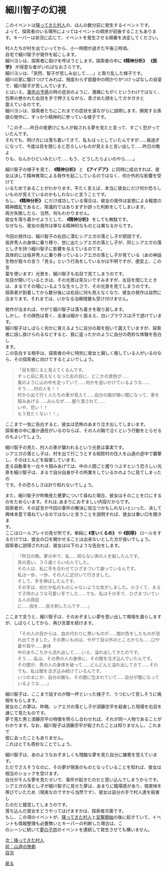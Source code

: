 # 細川智子の幻視  

このイベントは[降ってきた村人](035_降ってきた村人.md)の、ほんの数分前に発生するイベントです。  
よって、探索者のいる場所によってはイベントの順序が前後することもあります。キーパーは状況に応じて、イベントを発生させる順番を決定してください。  

村人たちが村を出ていってから、小一時間が過ぎた午後三時頃。  
自宅で細川智子が発作を起こします。  
細川ヨシは、探索者に助けを呼ぼうとします。探索者の中に **《精神分析》**  **《医学》** が得意な者がいればなおさらです。  
細川ヨシは、「突然、智子が苦しみ出して……」と取り乱した様子です。  
細川の家に駆けつけてみれば、相変わらず部屋中の明かりがつけっぱなしの自室で、細川智子が苦しんでいます。  
とはいえ、[事件の予感](025_事件の予感.md)の時の症状のように、激痛にもがくというわけではなく、包帯の巻かれた右目を手で押さえながら、青ざめた顔をしてガタガタと  
震えているのです。  
細川ヨシは、探索者たちにこれまでの症状を涙ながらに説明します。頻発する孫娘の発作に、すっかり精神的に参っている様子です。  

「この子……昨日の夜更けにも人が殺される夢を見たと言って、すごく恐がっていたんです。  
それでも、明け方には落ち着いてきて、私もほっとしていたんですが……昼過ぎになって、今度は目を閉じると恐ろしいものが見えると言い出して……昨日の晩よ  
りも、なんかひどいみたいで……もう、どうしたらよいのやら……」  

細川智子の様子を見て、 **《精神分析》** と **《アイデア》** に同時に成功すれば、彼女は決して精神異常による発作を起こしているのではなく、何か外的な影響を受けて  
いるためであることがわかります。平たく言えば、本当に彼女にだけ何か恐ろしいものが見えているのかもしれないと言うことです。  
もし、 **《精神分析》** にだけ成功している場合は、彼女の発作は妄想による軽度の精神錯乱であると、常識的ではありまずか誤った判断をしてしまいます。  
両方失敗したら、当然、何もわかりません。  
彼女を落ち着かせようとして、 **《精神分析》** をしても無駄です。  
なぜなら、彼女の発作は単なる精神的なものとは異なるからです。  

今回の発作は、細川智子の右目に潜むシアエガの落とし子が原因です。  
坂井秀人の身体に乗り移り、世に出たシアエガの落とし子が、同じシアエガの落とし子を持つ細川智子に影響を与えているのです。  
具体的には坂井秀人に乗り移っているシアエガの落とし子が見ている（あの神話生物が我々の言う「見る」という行為をしているかは不明ですが、便宜上、この言  
葉を使います）光景を、細川智子も右目で見てしまうのです。  
左目が開いているときは、その光景は見ないですみますが、左目を閉じたときは、まるでその場にいるような生々しさで、その光景を見てしまうのです。  
探索者が到着してから数分後には右目に何も見えなくなり、彼女の発作は自然に治まります。それまでは、いかなる治療措置も受け付けません。  

発作が治まれば、やがて細川智子は落ち着きを取り戻します。  
しかし、その顔色は青く、全身は細かく振るえ、白いブラウスは汗で透けています。  
細川智子はしばらく何かに脅えるように自分の肩を抱いて震えていますが、探索者に話し掛けられるなどすると、我に返ったかのように自分の奇妙な体験を告白し  
ます。  
この告白する相手は、探索者の中に特別に彼女と親しく接している人がいるのなら、その探索者に向けてするとよいでしょう。  


> 「目を閉じると見えてくるんです。  
ずっと前に見えなくなった右の目に、どこかの景色が……  
風のように山の中を走っていて……何かを追いかけているような……  
そう……村の人を！！  
村から出て行く人たちの車が見えて……自分の腕が暗い闇になって、車を掴みあげる……みんなが……握り潰されて……  
いや、恐い！！  
もう見たくない！！」  

ここまで一気に告白すると、彼女は恐怖のあまり泣き出してしまいます。  
探索者の中に誰か適任がいるのならば、その人の胸で泣くという行動をとらせるのもよいでしょう。  

細川智子の見た、村人の車が襲われるという光景は事実です。  
シアエガの落とし子は、村を出て行こうとする相賀村の住人を山道の途中で襲撃し、そのほとんどを殺害しています。  
走る自動車を一台々々掴みあげては、中の人間ごと握りつぶすという恐ろしい光景を細川智子は、まるで自分自身がその所業をしているかのように見てしまったの  
です。その恐ろしさは計り知れないでしょう。  

また、細川智子が昨晩見た悪夢について尋ねた場合、彼女はそのことを口にするのをためらいます。それは､あまりにおぞましい内容だからです。  
探索者が、その証言が今回の事件の解決に役立つかもしれないといった、決して興味本意で尋ねているのではないと言うことを説明すれば、彼女は重い口を開きま  
す。  
ここはロールプレイの見せ所です。単純に **《言いくるめ》** や **《説得》** ロールをするだけでは、彼女の口を開かせることは出来ないとした方が良いでしょう。  
探索者に説得されれば、彼女は以下のような告白をします。  

> 「昨日の晩、夢の中で、私……知らない男の人を殺したんです。  
背の高い、３０歳ぐらいの人でした。  
その人は、私に手を合わせてひざまづいて謝っているんです。  
私は一歩、一歩、その人に近付いて行きました。  
そして、手を伸ばしたんです。  
その手は、何だか私のものじゃないような気がしました。小さくて、まるで子供のような可愛い手でした……でも、私はその手で、ひざまづいている人の両目  
に……指を……突き刺したんです……」  

ここまで言うと、細川智子は、そのおぞましい夢を思い出して鳴咽を漏らしますが、しばらくしてから、再び言葉を続けます。  

> 「その人の目からは、血の代わりに黒いものが……闇の色をしたものが流れ出てきました。その黒いものは、やがて目以外のところからも……口や鼻や耳や……身体  
中のあちこちから流れ出して……いえ、溢れ出してきたのです。  
そう……私は、その男の人の身体に、その闇を注ぎ込んでいたんです。  
その闇が、男の人の身体を破って……どんどんと溢れ出してきて……それでも、私は闇を注ぎ込み続けているんです。  
いつのまにか、自分の腕も、その闇に包まれていて……自分が闇になっているような……」  

細川智子は、ここまで話すのが精一杯といった様子で、うつむいて苦しそうに鳴咽をもらします。  
彼女のこの夢は、昨晩、シアエガの落とし子が須藤宗平を殺害した現場を右目を通じて見たものです。  
夢で見た男と須藤宗平の特徴を照らし合わせれば、それが同一人物であることがわかります。なお、細川智子は須藤宗平が殺されたことは知りませんし、これまで  
彼に会ったこともありません。  
これはとても奇妙なことでしょう。  

細川智子は、あのようなおぞましくも残酷な夢を見た自分に嫌悪を覚えています。  
ただでさえそうなのに、その夢が現実のものとなっていることを知れば、彼女は相当のショックを受けます。  
自分がそんな夢を見たせいで、事件が起きたのだと思い込んでしまうからです。  
シアエガの落とし子が細川智子に見せた夢は、あまりに臨場感があり、現実味を帯びていたため（現実なのですから当然です）、彼女は自分の手で村人達を殺害し  
たのだと錯覚してしまうのです。  
落ち込んだ彼女をどうやってはげますかは、探索者次第です。  
もし、この項のイベントが、[降ってきた村人](035_降ってきた村人.md)と[反撃開始](038_反撃開始.md)の後に起きていて、イベントも情報整理も必要無いとキーパーの判断した場合は、こ  
のシーンに続いて[夢の子供](037_夢の子供.md)のイベントを連続して発生させても構いません。  

[次：降ってきた村人](035_降ってきた村人.md)  
[前：山道の惨劇](033_山道の惨劇.md)  
[目次](004_シナリオ目次.md)  

<a href="javascript:history.back()">戻る</a>  

